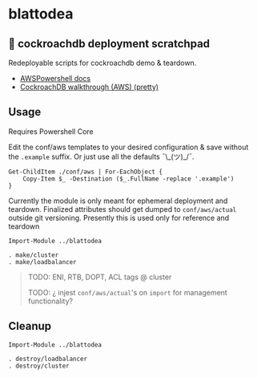 # blattodea

## 🦆 cockroachdb deployment scratchpad

Redeployable scripts for cockroachdb demo & teardown.

* [AWSPowershell docs][1]
* [CockroachDB walkthrough (AWS) (pretty)][2]

## Usage

Requires Powershell Core

Edit the conf/aws templates to your desired configuration & save without the `.example` suffix. Or just use all the defaults ¯\\\_(ツ)_/¯.

```pwsh
Get-ChildItem ./conf/aws | For-EachObject {
    Copy-Item $_ -Destination ($_.FullName -replace '.example')
}
```

Currently the module is only meant for ephemeral deployment and teardown. Finalized attributes should get dumped to `conf/aws/actual` outside git versioning. Presently this is used only for reference and teardown

```pwsh
Import-Module ../blattodea

. make/cluster
. make/loadbalancer
```

> TODO: ENI, RTB, DOPT, ACL tags @ cluster
> 
> TODO: ¿ injest `conf/aws/actual`'s on `import` for management functionality?

## Cleanup

```pwsh
Import-Module ../blattodea

. destroy/loadbalancer
. destroy/cluster
```

[1]: https://docs.aws.amazon.com/powershell/latest/reference/
[2]: https://www.cockroachlabs.com/docs/stable/deploy-cockroachdb-on-aws.html
